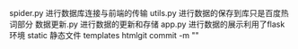 spider.py 进行数据库连接与前端的传输
utils.py 进行数据的保存到库只是百度热词部分
数据更新.py 进行数据的更新和存储
app.py     进行数据的展示利用了flask环境
static     静态文件
templates  htmlgit commit -m ""
